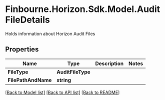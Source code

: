 # Finbourne.Horizon.Sdk.Model.AuditFileDetails
Holds information about Horizon Audit Files

## Properties

Name | Type | Description | Notes
------------ | ------------- | ------------- | -------------
**FileType** | **AuditFileType** |  | 
**FilePathAndName** | **string** |  | 

[[Back to Model list]](../README.md#documentation-for-models) [[Back to API list]](../README.md#documentation-for-api-endpoints) [[Back to README]](../README.md)


